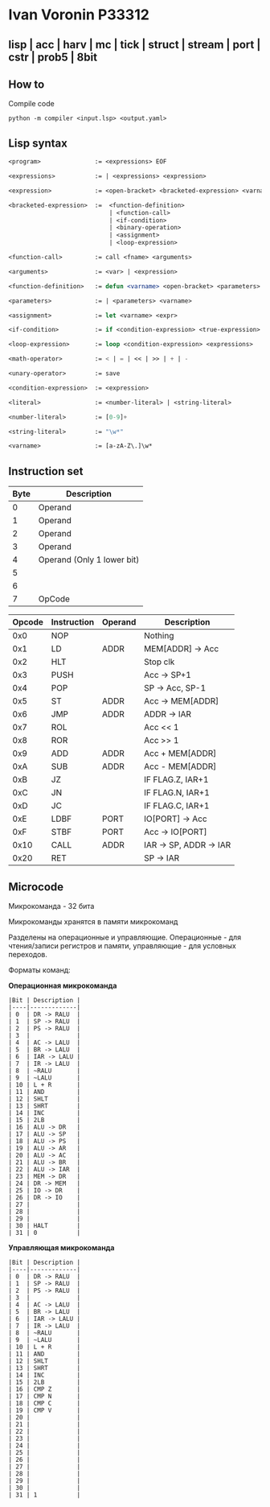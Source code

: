 # Ivan Voronin P33312 

## lisp | acc | harv | mc | tick | struct | stream | port | cstr | prob5 | 8bit

## How to

Compile code
```
python -m compiler <input.lsp> <output.yaml>
```

## Lisp syntax

```lisp
<program>               := <expressions> EOF

<expressions>           := | <expressions> <expression>

<expression>            := <open-bracket> <bracketed-expression> <varname> | <literal> | <close-bracket>

<bracketed-expression>  :=  <function-definition> 
                            | <function-call> 
                            | <if-condition> 
                            | <binary-operation> 
                            | <assignment> 
                            | <loop-expression>

<function-call>         := call <fname> <arguments>

<arguments>             := <var> | <expression>

<function-definition>   := defun <varname> <open-bracket> <parameters> <close-bracket> <expressions>

<parameters>            := | <parameters> <varname>

<assignment>            := let <varname> <expr>

<if-condition>          := if <condition-expression> <true-expression>

<loop-expression>       := loop <condition-expression> <expressions> 

<math-operator>         := < | = | << | >> | + | - 

<unary-operator>        := save

<condition-expression>  := <expression>

<literal>               := <number-literal> | <string-literal> 

<number-literal>        := [0-9]+

<string-literal>        := "\w*"

<varname>               := [a-zA-Z\.]\w*
```

## Instruction set

| Byte | Description   |
|------|---------------|
| 0    | Operand       |
| 1    | Operand       |
| 2    | Operand       |
| 3    | Operand       |
| 4    | Operand         (Only 1 lower bit)  |
| 5    |               |
| 6    |               |
| 7    | OpCode        |


| Opcode | Instruction | Operand | Description |
|--------|-------------|---------|-------------|
| 0x0    | NOP         |         |  Nothing    |
| 0x1    | LD          |   ADDR  |  MEM[ADDR] -> Acc|
| 0x2    | HLT         |         |  Stop clk|
| 0x3    | PUSH        |         |  Acc -> SP+1|
| 0x4    | POP         |         |  SP -> Acc, SP-1|
| 0x5    | ST          |   ADDR  |  Acc -> MEM[ADDR] |
| 0x6    | JMP         |   ADDR  |  ADDR -> IAR |
| 0x7    | ROL         |         |  Acc << 1|
| 0x8    | ROR         |         |  Acc >> 1|
| 0x9    | ADD         |   ADDR  |  Acc + MEM[ADDR]|
| 0xA    | SUB         |   ADDR  |  Acc - MEM[ADDR]|
| 0xB    | JZ          |         |  IF FLAG.Z, IAR+1|
| 0xC    | JN          |         |  IF FLAG.N, IAR+1|
| 0xD    | JC          |         |  IF FLAG.C, IAR+1|
| 0xE    | LDBF        |   PORT  |  IO[PORT] -> Acc |
| 0xF    | STBF        |   PORT  |  Acc -> IO[PORT] |
| 0x10   | CALL        |   ADDR  |  IAR -> SP, ADDR -> IAR |
| 0x20   | RET         |         |  SP -> IAR |


## Microcode 

Микрокоманда - 32 бита 

Микрокоманды хранятся в памяти микрокоманд 

Разделены на операционные и управляющие. Операционные - для чтения/записи регистров и памяти, управляющие - для условных переходов.

Форматы команд: 

**Операционная микрокоманда**

```
|Bit | Description |
|----|-------------|
| 0  | DR -> RALU  |
| 1  | SP -> RALU  |
| 2  | PS -> RALU  |
| 3  |             |
| 4  | AC -> LALU  |
| 5  | BR -> LALU  |
| 6  | IAR -> LALU |
| 7  | IR -> LALU  |
| 8  | ~RALU       |
| 9  | ~LALU       |
| 10 | L + R       |
| 11 | AND         |
| 12 | SHLT        |
| 13 | SHRT        |
| 14 | INC         |
| 15 | 2LB         |
| 16 | ALU -> DR   |
| 17 | ALU -> SP   |
| 18 | ALU -> PS   |
| 19 | ALU -> AR   |
| 20 | ALU -> AC   |
| 21 | ALU -> BR   |
| 22 | ALU -> IAR  |
| 23 | MEM -> DR   |
| 24 | DR -> MEM   |
| 25 | IO -> DR    |
| 26 | DR -> IO    |
| 27 |             |
| 28 |             |
| 29 |             |
| 30 | HALT        |
| 31 | 0           |
```

**Управляющая микрокоманда**

```
|Bit | Description |
|----|-------------|
| 0  | DR -> RALU  |
| 1  | SP -> RALU  |
| 2  | PS -> RALU  |
| 3  |             |
| 4  | AC -> LALU  |
| 5  | BR -> LALU  |
| 6  | IAR -> LALU |
| 7  | IR -> LALU  |
| 8  | ~RALU       |
| 9  | ~LALU       |
| 10 | L + R       |
| 11 | AND         |
| 12 | SHLT        |
| 13 | SHRT        |
| 14 | INC         |
| 15 | 2LB         |
| 16 | CMP Z       |
| 17 | CMP N       |
| 18 | CMP C       |
| 19 | CMP V       |
| 20 |             |
| 21 |             |
| 22 |             |
| 23 |             |
| 24 |             |
| 25 |             |
| 26 |             |
| 27 |             |
| 28 |             |
| 29 |             |
| 30 |             |
| 31 | 1           |
```